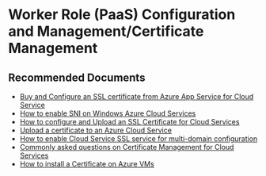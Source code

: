 <properties
	pageTitle="worker role (paas)/configuration and management/certificate management"
	description="worker role (paas)/configuration and management/certificate management"
	service="microsoft.classiccompute"
	resource="domainnames"
	authors="ChiragPavecha"
	ms.author="chiragpa"
	displayOrder=""
	selfHelpType="generic"
	supportTopicIds="32553311"
	resourceTags=""
	productPesIds="13185"
	cloudEnvironments="public"
	articleId="9b9288fc-ffe1-497f-96e1-3bd4553c23dd"
/>

# Worker Role (PaaS) Configuration and Management/Certificate Management

## **Recommended Documents**

* [Buy and Configure an SSL certificate from Azure App Service for Cloud Service](https://docs.microsoft.com/azure/app-service/web-sites-purchase-ssl-web-site)<br>
* [How to enable SNI on Windows Azure Cloud Services](https://raflrx.wordpress.com/2017/08/08/enable-sni-on-a-windows-azure-cloud-service/)<br>
* [How to configure and Upload an SSL Certificate for Cloud Services](https://azure.microsoft.com/documentation/articles/cloud-services-configure-ssl-certificate/)<br>
* [Upload a certificate to an Azure Cloud Service](https://docs.microsoft.com/powershell/module/servicemanagement/azure/add-azurecertificate?view=azuresmps-4.0.0)<br>
* [How to enable Cloud Service SSL service for multi-domain configuration](https://blogs.msdn.microsoft.com/jianwu/2014/12/17/expose-ssl-service-to-multi-domains-from-the-same-cloud-service/)<br>
* [Commonly asked questions on Certificate Management for Cloud Services](https://docs.microsoft.com/azure/cloud-services/cloud-services-configuration-and-management-faq#certificates)<br>
* [How to install a Certificate on Azure VMs](https://blogs.msdn.microsoft.com/jnak/2010/01/29/installing-certificates-in-windows-azure-vms/)
